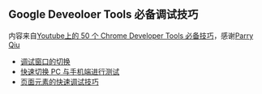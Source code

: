## Google Deveoloer Tools 必备调试技巧

内容来自[Youtube上的 50 个 Chrome Developer Tools 必备技巧](https://www.youtube.com/watch?v=xSrpjGSNqvI&list=PLXbU-2B80FvBhAYNx8qqx6gaNSKX9HlCm)，感谢[Parry Qiu](https://www.youtube.com/channel/UCTJl5ok3HDONqcOOavWbhtw)


* [调试窗口的切换](/tools/google-developer-tools/debug-window-switching.md)
* [快速切换 PC 与手机端进行测试](/tools/google-developer-tools/quickly-switch-between-pc-and-mobile-phone-mode.md)
* [页面元素的快速调试技巧](/tools/google-developer-tools/quick-debugging-techniques-for-page-elements.md)